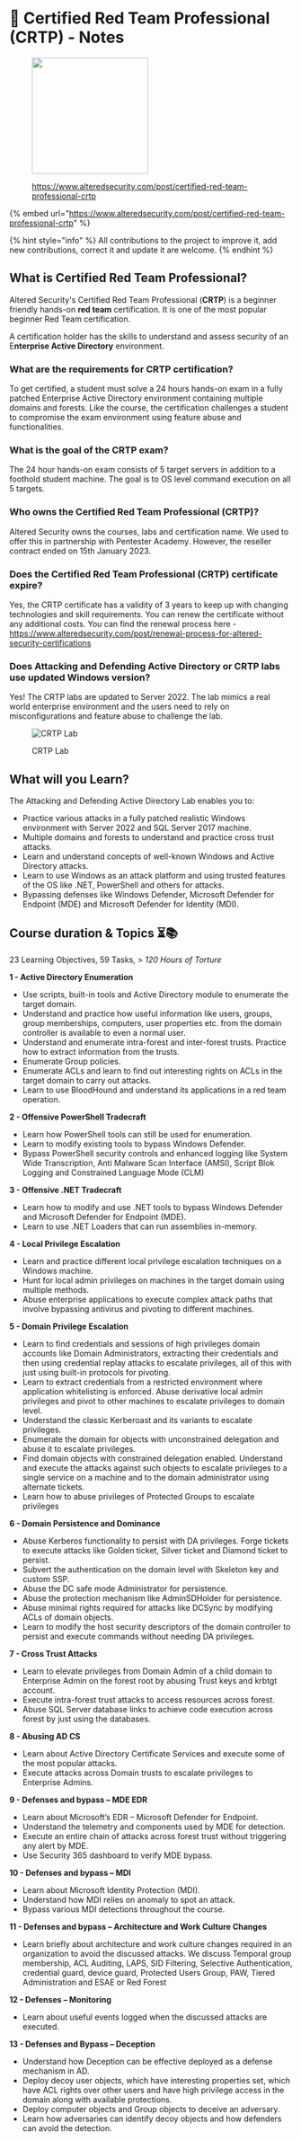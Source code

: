 # 📝 Certified Red Team Professional (CRTP) - Notes

<div align="left"><figure><img src=".gitbook/assets/image (5) (1) (1) (1) (1).png" alt="" width="207"><figcaption><p><a href="https://www.alteredsecurity.com/post/certified-red-team-professional-crtp">https://www.alteredsecurity.com/post/certified-red-team-professional-crtp</a></p></figcaption></figure></div>

{% embed url="https://www.alteredsecurity.com/post/certified-red-team-professional-crtp" %}

{% hint style="info" %}
All contributions to the project to improve it, add new contributions, correct it and update it are welcome.
{% endhint %}

## What is Certified Red Team Professional? <a href="#viewer-d2lek" id="viewer-d2lek"></a>

Altered Security's Certified Red Team Professional (**CRTP**) is a beginner friendly hands-on **red team** certification. It is one of the most popular beginner Red Team certification.

A certification holder has the skills to understand and assess security of an E**nterprise Active Directory** environment.

### What are the requirements for CRTP certification? <a href="#viewer-esim4" id="viewer-esim4"></a>

To get certified, a student must solve a 24 hours hands-on exam in a fully patched Enterprise Active Directory environment containing multiple domains and forests. Like the course, the certification challenges a student to compromise the exam environment using feature abuse and functionalities.

### What is the goal of the CRTP exam? <a href="#viewer-lgmk" id="viewer-lgmk"></a>

The 24 hour hands-on exam consists of 5 target servers in addition to a foothold student machine. The goal is to OS level command execution on all 5 targets.

### Who owns the Certified Red Team Professional (CRTP)? <a href="#viewer-2he9v" id="viewer-2he9v"></a>

Altered Security owns the courses, labs and certification name. We used to offer this in partnership with Pentester Academy. However, the reseller contract ended on 15th January 2023.

### Does the Certified Red Team Professional (CRTP) certificate expire? <a href="#viewer-f56kk" id="viewer-f56kk"></a>

Yes, the CRTP certificate has a validity of 3 years to keep up with changing technologies and skill requirements. You can renew the certificate without any additional costs. You can find the renewal process here - https://www.alteredsecurity.com/post/renewal-process-for-altered-security-certifications

### Does Attacking and Defending Active Directory or CRTP labs use updated Windows version? <a href="#viewer-9cjc7" id="viewer-9cjc7"></a>

Yes! The CRTP labs are updated to Server 2022. The lab mimics a real world enterprise environment and the users need to rely on misconfigurations and feature abuse to challenge the lab.

<figure><img src="https://static.wixstatic.com/media/628794_3744024c76874b21808fcc3765e6f663~mv2.png/v1/fill/w_740,h_329,al_c,q_85,usm_0.66_1.00_0.01,enc_auto/628794_3744024c76874b21808fcc3765e6f663~mv2.png" alt="CRTP Lab"><figcaption><p>CRTP Lab</p></figcaption></figure>

## What will you Learn?

The Attacking and Defending Active Directory Lab enables you to:

* Practice various attacks in a fully patched realistic Windows environment with Server 2022 and SQL Server 2017 machine.
* Multiple domains and forests to understand and practice cross trust attacks.
* Learn and understand concepts of well-known Windows and Active Directory attacks.
* Learn to use Windows as an attack platform and using trusted features of the OS like .NET, PowerShell and others for attacks.
* Bypassing defenses like Windows Defender, Microsoft Defender for Endpoint (MDE) and Microsoft Defender for Identity (MDI).

## Course duration & Topics ⏳📚 <a href="#course-duration-and-topics" id="course-duration-and-topics"></a>

23 Learning Objectives, 59 Tasks, > _120 Hours of Torture_

**1 - Active Directory Enumeration**

* Use scripts, built-in tools and Active Directory module to enumerate the target domain.
* Understand and practice how useful information like users, groups, group memberships, computers, user properties etc. from the domain controller is available to even a normal user.
* Understand and enumerate intra-forest and inter-forest trusts. Practice how to extract information from the trusts.
* Enumerate Group policies.
* Enumerate ACLs and learn to find out interesting rights on ACLs in the target domain to carry out attacks.
* Learn to use BloodHound and understand its applications in a red team operation.

**2 - Offensive PowerShell Tradecraft**

* Learn how PowerShell tools can still be used for enumeration.
* Learn to modify existing tools to bypass Windows Defender.
* Bypass PowerShell security controls and enhanced logging like System Wide Transcription, Anti Malware Scan Interface (AMSI), Script Blok Logging and Constrained Language Mode (CLM)

**3 - Offensive .NET Tradecraft**

* Learn how to modify and use .NET tools to bypass Windows Defender and Microsoft Defender for Endpoint (MDE).
* Learn to use .NET Loaders that can run assemblies in-memory.

**4 - Local Privilege Escalation**

* Learn and practice different local privilege escalation techniques on a Windows machine.
* Hunt for local admin privileges on machines in the target domain using multiple methods.
* Abuse enterprise applications to execute complex attack paths that involve bypassing antivirus and pivoting to different machines.

**5 - Domain Privilege Escalation**

* Learn to find credentials and sessions of high privileges domain accounts like Domain Administrators, extracting their credentials and then using credential replay attacks to escalate privileges, all of this with just using built-in protocols for pivoting.
* Learn to extract credentials from a restricted environment where application whitelisting is enforced. Abuse derivative local admin privileges and pivot to other machines to escalate privileges to domain level.
* Understand the classic Kerberoast and its variants to escalate privileges.
* Enumerate the domain for objects with unconstrained delegation and abuse it to escalate privileges.
* Find domain objects with constrained delegation enabled. Understand and execute the attacks against such objects to escalate privileges to a single service on a machine and to the domain administrator using alternate tickets.
* Learn how to abuse privileges of Protected Groups to escalate privileges

**6 - Domain Persistence and Dominance**

* Abuse Kerberos functionality to persist with DA privileges. Forge tickets to execute attacks like Golden ticket, Silver ticket and Diamond ticket to persist.
* Subvert the authentication on the domain level with Skeleton key and custom SSP.
* Abuse the DC safe mode Administrator for persistence.
* Abuse the protection mechanism like AdminSDHolder for persistence.
* Abuse minimal rights required for attacks like DCSync by modifying ACLs of domain objects.
* Learn to modify the host security descriptors of the domain controller to persist and execute commands without needing DA privileges.

**7 - Cross Trust Attacks**

* Learn to elevate privileges from Domain Admin of a child domain to Enterprise Admin on the forest root by abusing Trust keys and krbtgt account.
* Execute intra-forest trust attacks to access resources across forest.
* Abuse SQL Server database links to achieve code execution across forest by just using the databases.

**8 - Abusing AD CS**&#x20;

* Learn about Active Directory Certificate Services and execute some of the most popular attacks.
* Execute attacks across Domain trusts to escalate privileges to Enterprise Admins.

**9 - Defenses and bypass – MDE EDR**

* Learn about Microsoft’s EDR – Microsoft Defender for Endpoint.
* Understand the telemetry and components used by MDE for detection.
* Execute an entire chain of attacks across forest trust without triggering any alert by MDE.
* Use Security 365 dashboard to verify MDE bypass.

**10 - Defenses and bypass – MDI**

* Learn about Microsoft Identity Protection (MDI).
* Understand how MDI relies on anomaly to spot an attack.
* Bypass various MDI detections throughout the course.

**11 - Defenses and bypass – Architecture and Work Culture Changes**

* Learn briefly about architecture and work culture changes required in an organization to avoid the discussed attacks. We discuss Temporal group membership, ACL Auditing, LAPS, SID Filtering, Selective Authentication, credential guard, device guard, Protected Users Group, PAW, Tiered Administration and ESAE or Red Forest

**12 - Defenses – Monitoring**

* Learn about useful events logged when the discussed attacks are executed.

**13 - Defenses and Bypass – Deception**

* Understand how Deception can be effective deployed as a defense mechanism in AD.
* Deploy decoy user objects, which have interesting properties set, which have ACL rights over other users and have high privilege access in the domain along with available protections.
* Deploy computer objects and Group objects to deceive an adversary.
* Learn how adversaries can identify decoy objects and how defenders can avoid the detection.

